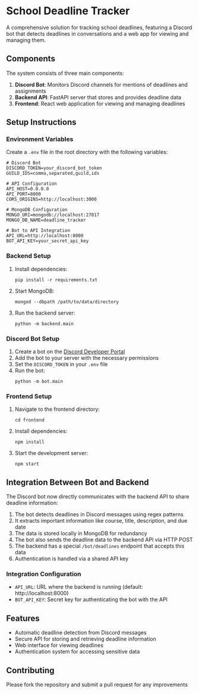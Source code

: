 # School Deadline Tracker

A comprehensive solution for tracking school deadlines, featuring a Discord bot that detects deadlines in conversations and a web app for viewing and managing them.

## Components

The system consists of three main components:

1. **Discord Bot**: Monitors Discord channels for mentions of deadlines and assignments
2. **Backend API**: FastAPI server that stores and provides deadline data
3. **Frontend**: React web application for viewing and managing deadlines

## Setup Instructions

### Environment Variables

Create a `.env` file in the root directory with the following variables:

```
# Discord Bot
DISCORD_TOKEN=your_discord_bot_token
GUILD_IDS=comma,separated,guild,ids

# API Configuration
API_HOST=0.0.0.0
API_PORT=8000
CORS_ORIGINS=http://localhost:3000

# MongoDB Configuration
MONGO_URI=mongodb://localhost:27017
MONGO_DB_NAME=deadline_tracker

# Bot to API Integration
API_URL=http://localhost:8000
BOT_API_KEY=your_secret_api_key
```

### Backend Setup

1. Install dependencies:
   ```
   pip install -r requirements.txt
   ```

2. Start MongoDB:
   ```
   mongod --dbpath /path/to/data/directory
   ```

3. Run the backend server:
   ```
   python -m backend.main
   ```

### Discord Bot Setup

1. Create a bot on the [Discord Developer Portal](https://discord.com/developers/applications)
2. Add the bot to your server with the necessary permissions
3. Set the `DISCORD_TOKEN` in your `.env` file
4. Run the bot:
   ```
   python -m bot.main
   ```

### Frontend Setup

1. Navigate to the frontend directory:
   ```
   cd frontend
   ```

2. Install dependencies:
   ```
   npm install
   ```

3. Start the development server:
   ```
   npm start
   ```

## Integration Between Bot and Backend

The Discord bot now directly communicates with the backend API to share deadline information:

1. The bot detects deadlines in Discord messages using regex patterns
2. It extracts important information like course, title, description, and due date
3. The data is stored locally in MongoDB for redundancy
4. The bot also sends the deadline data to the backend API via HTTP POST
5. The backend has a special `/bot/deadlines` endpoint that accepts this data
6. Authentication is handled via a shared API key

### Integration Configuration

- `API_URL`: URL where the backend is running (default: http://localhost:8000)
- `BOT_API_KEY`: Secret key for authenticating the bot with the API

## Features

- Automatic deadline detection from Discord messages
- Secure API for storing and retrieving deadline information
- Web interface for viewing deadlines
- Authentication system for accessing sensitive data

## Contributing

Please fork the repository and submit a pull request for any improvements 